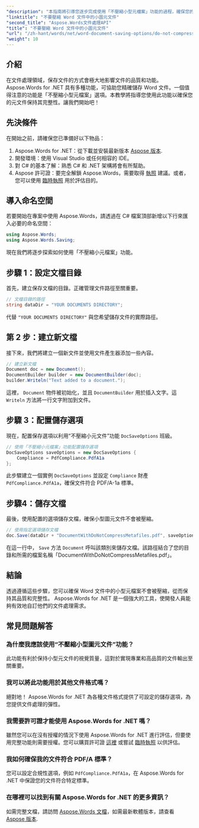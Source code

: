 ```yaml
---
"description": "本指南將引導您逐步完成使用「不壓縮小型元檔案」功能的過程，確保您的文件在整個保存過程中保持其完整性和品質。"
"linktitle": "不要壓縮 Word 文件中的小圖元文件"
"second_title": "Aspose.Words文件處理API"
"title": "不要壓縮 Word 文件中的小圖元文件"
"url": "/zh-hant/words/net/word-document-saving-options/do-not-compress-small-metafiles-word-documents/"
"weight": 10
---
```


## 介紹

在文件處理領域，保存文件的方式會極大地影響文件的品質和功能。 Aspose.Words for .NET 具有多種功能，可協助您精確儲存 Word 文件。一個值得注意的功能是「不壓縮小型元檔案」選項。本教學將指導您使用此功能以確保您的元文件保持其完整性。讓我們開始吧！

## 先決條件

在開始之前，請確保您已準備好以下物品：

1. Aspose.Words for .NET：從下載並安裝最新版本 [Aspose 版本](https://releases。aspose.com/words/net/).
2. 開發環境：使用 Visual Studio 或任何相容的 IDE。
3. 對 C# 的基本了解：熟悉 C# 和 .NET 架構將會有所幫助。
4. Aspose 許可證：要完全解鎖 Aspose.Words，需要取得 [執照](https://purchase.aspose.com/buy) 建議。或者，您可以使用 [臨時執照](https://purchase.aspose.com/temporary-license/) 用於評估目的。

## 導入命名空間

若要開始在專案中使用 Aspose.Words，請透過在 C# 檔案頂部新增以下行來匯入必要的命名空間：

```csharp
using Aspose.Words;
using Aspose.Words.Saving;
```

現在我們將逐步探索如何使用「不壓縮小元檔案」功能。

## 步驟 1：設定文檔目錄

首先，建立保存文檔的目錄。正確管理文件路徑至關重要。

```csharp
// 文檔目錄的路徑
string dataDir = "YOUR DOCUMENTS DIRECTORY";
```

代替 `"YOUR DOCUMENTS DIRECTORY"` 與您希望儲存文件的實際路徑。

## 第 2 步：建立新文檔

接下來，我們將建立一個新文件並使用文件產生器添加一些內容。

```csharp
// 建立新文檔
Document doc = new Document();
DocumentBuilder builder = new DocumentBuilder(doc);
builder.Writeln("Text added to a document.");
```

這裡， `Document` 物件被初始化，並且 `DocumentBuilder` 用於插入文字。這 `Writeln` 方法將一行文字附加到文件。

## 步驟 3：配置儲存選項

現在，配置保存選項以利用“不壓縮小元文件”功能 `DocSaveOptions` 班級。

```csharp
// 使用「不壓縮小元檔案」功能配置儲存選項
DocSaveOptions saveOptions = new DocSaveOptions {
    Compliance = PdfCompliance.PdfA1a
};
```

此步驟建立一個實例 `DocSaveOptions` 並設定 `Compliance` 財產 `PdfCompliance.PdfA1a`，確保文件符合 PDF/A-1a 標準。

## 步驟4：儲存文檔

最後，使用配置的選項儲存文檔，確保小型圖元文件不會被壓縮。

```csharp
// 使用指定選項儲存文檔
doc.Save(dataDir + "DocumentWithDoNotCompressMetafiles.pdf", saveOptions);
```

在這一行中， `Save` 方法 `Document` 呼叫該類別來儲存文檔。該路徑結合了您的目錄和所需的檔案名稱「DocumentWithDoNotCompressMetafiles.pdf」。

## 結論

透過遵循這些步驟，您可以確保 Word 文件中的小型元檔案不會被壓縮，從而保持其品質和完整性。 Aspose.Words for .NET 是一個強大的工具，使開發人員能夠有效地自訂他們的文件處理需求。

## 常見問題解答

### 為什麼我應該使用“不壓縮小型圖元文件”功能？

此功能有利於保持小型元文件的視覺質量，這對於實現專業和高品質的文件輸出至關重要。

### 我可以將此功能用於其他文件格式嗎？

絕對地！ Aspose.Words for .NET 為各種文件格式提供了可設定的儲存選項，為您提供文件處理的彈性。

### 我需要許可證才能使用 Aspose.Words for .NET 嗎？

雖然您可以在沒有授權的情況下使用 Aspose.Words for .NET 進行評估，但要使用完整功能則需要授權。您可以購買許可證 [這裡](https://purchase.aspose.com/buy) 或嘗試 [臨時執照](https://purchase.aspose.com/temporary-license/) 以供評估。

### 我如何確保我的文件符合 PDF/A 標準？

您可以設定合規性選項，例如 `PdfCompliance.PdfA1a`，在 Aspose.Words for .NET 中保證您的文件符合特定標準。

### 在哪裡可以找到有關 Aspose.Words for .NET 的更多資訊？

如需完整文檔，請訪問 [Aspose.Words 文檔](https://reference.aspose.com/words/net/)，如需最新軟體版本，請查看 [Aspose 版本](https://releases。aspose.com/words/net/).